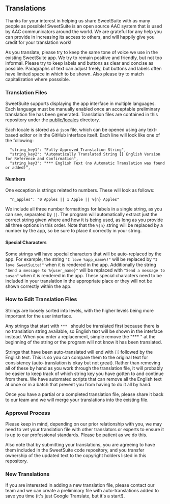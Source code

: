 ## Translations

Thanks for your interest in helping us share SweetSuite with as many people as possible!
SweetSuite is an open source AAC system that is used by AAC communicators around the
world. We are grateful for any help you can provide in increasing its access to others,
and will happily give you credit for your translation work!

As you translate, please try to keep the same tone of voice we use in the existing
SweetSuite app. We try to remain positive and friendly, but not too informal. Please
try to keep labels and buttons as clear and concise as possible. Paragraphs of text
can adjust freely, but buttons and labels often have limited space in which to be
shown. Also please try to match capitalization where posssible.

### Translation Files

SweetSuite supports displaying the app interface in multiple languages. Each language must
be manually enabled once an acceptable preliminary translation file has been generated.
Translation files are contained in this repository under the [public/locales](public/locales) directory.

Each locale is stored as a `json` file, which can be opened using any text-based editor
or in the GitHub interface itself. Each line will look like one of the following:

```
  "string_key1": "Fully-Approved Translation String",
  "string_key2": "Automatically Translated String [[ English Version for Reference and Confirmation",
  "string_key3": "*** English Text (no Automatic Translation was found or added)",
```

#### Numbers

One exception is strings related to numbers. These will look as follows:

```
  "n_apples": "0 Apples || 1 Apple || %{n} Apples"
```

We include all three number formattings for labels in a single string, as you can see,
separated by `||`. The program will automatically extract just the correct string given
where and how it is being used, as long as you provide all three options in
this order. Note that the `%{n}` string will be replaced by a number by the app,
so be sure to place it correctly in your string.

#### Special Characters

Some strings will have special characters that will be auto-replaced by the app.
For example, the string `"I love %app_name%!"` will be replaced by `"I love SweetSuite!"`
when it is rendered in the app. Additionally the string `"Send a message to %{user_name}"`
will be replaced with `"Send a message to susan"` when it is rendered in the app.
These special characters need to be included in your translation in the appropriate
place or they will not be shown correctly within the app.

### How to Edit Translation Files

Strings are loosely sorted into levels, with the higher levels being more important
for the user interface. 

Any strings that start with `*** ` should be translated first
because there is no translation string available, so English text will be shown in
the interface instead. When you enter a replacement, simple remove the  "*** " at the beginning of the string or the program will not know it has been translated.

Strings that have been auto-translated will end with
`[[` followed by the English text. This is so you can compare them to the original
text for consistency (auto-translation is okay but not great). Rather than removing all 
of these by hand as you work through the translation file, it will probably be easier
to keep track of which string key you have gotten to and continue from there.
We have automated scripts that can remove all the English text at once or in a batch
that prevent you from having to do it all by hand.

Once you have a partial or a completed translation file, please share it back to our
team and we will merge your translations into the existing file.

### Approval Process

Please keep in mind, depending on our prior relationship with you, we may need to vet
your translation file with other translators or experts to ensure it is up to our
professional standards. Please be patient as we do this.

Also note that by submitting your translations, you are agreeing to have them included
in the SweetSuite code repository, and you transfer ownership of the updated text
to the copyright holders listed in this repository.

### New Translations

If you are interested in adding a new translation file, please contact our team
and we can create a preliminary file with auto-translations added to save you time (it's
just Google Translate, but it's a start!).

